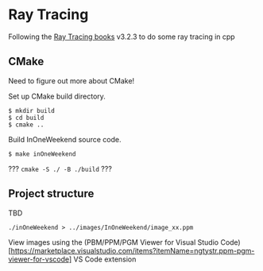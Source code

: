 # Ray Tracing

Following the [Ray Tracing books](https://github.com/RayTracing/raytracing.github.io/tree/master) v3.2.3 to do some ray tracing in cpp

## CMake

Need to figure out more about CMake!

Set up CMake build directory.

```
$ mkdir build
$ cd build
$ cmake ..
```

Build InOneWeekend source code.

```
$ make inOneWeekend
```

??? `cmake -S ./ -B ./build` ???

## Project structure

TBD

```
./inOneWeekend > ../images/InOneWeekend/image_xx.ppm
```

View images using the (PBM/PPM/PGM Viewer for Visual Studio Code)[https://marketplace.visualstudio.com/items?itemName=ngtystr.ppm-pgm-viewer-for-vscode] VS Code extension